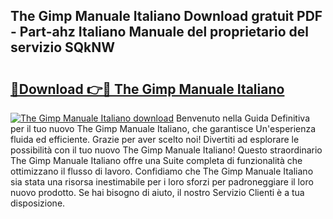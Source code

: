 ## The Gimp Manuale Italiano Download gratuit PDF - Part-ahz Italiano Manuale del proprietario del servizio SQkNW

# <h2><a href="http://dffcl9.blite.top/?on=The+Gimp+Manuale+Italiano">🔗Download 👉🔴 The Gimp Manuale Italiano</a></h2>

[![The Gimp Manuale Italiano download](https://i.imgur.com/lujVjoI.png)](http://dffcl9.blite.top/?on=The+Gimp+Manuale+Italiano)
Benvenuto nella Guida Definitiva per il tuo nuovo The Gimp Manuale Italiano, che garantisce Un'esperienza fluida ed efficiente. Grazie per aver scelto noi! Divertiti ad esplorare le possibilità con il tuo nuovo The Gimp Manuale Italiano! Questo straordinario The Gimp Manuale Italiano offre una Suite completa di funzionalità che ottimizzano il flusso di lavoro. Confidiamo che The Gimp Manuale Italiano sia stata una risorsa inestimabile per i loro sforzi per padroneggiare il loro nuovo prodotto. Se hai bisogno di aiuto, il nostro Servizio Clienti è a tua disposizione.
